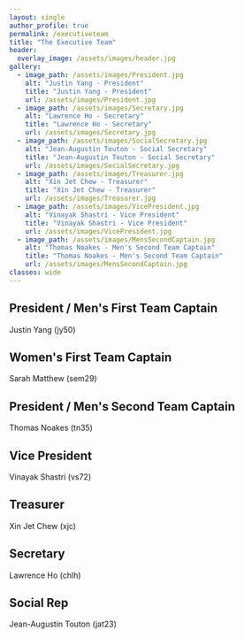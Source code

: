 ```yaml
---
layout: single
author_profile: true
permalink: /executiveteam
title: "The Executive Team"
header:
  overlay_image: /assets/images/header.jpg
gallery:
  - image_path: /assets/images/President.jpg
    alt: "Justin Yang - President"
    title: "Justin Yang - President"
    url: /assets/images/President.jpg
  - image_path: /assets/images/Secretary.jpg
    alt: "Lawrence Ho - Secretary"
    title: "Lawrence Ho - Secretary"
    url: /assets/images/Secretary.jpg
  - image_path: /assets/images/SocialSecretary.jpg
    alt: "Jean-Augustin Touton - Social Secretary"
    title: "Jean-Augustin Touton - Social Secretary"
    url: /assets/images/SocialSecretary.jpg
  - image_path: /assets/images/Treasurer.jpg
    alt: "Xin Jet Chew - Treasurer"
    title: "Xin Jet Chew - Treasurer"
    url: /assets/images/Treasurer.jpg
  - image_path: /assets/images/VicePresident.jpg
    alt: "Vinayak Shastri - Vice President"
    title: "Vinayak Shastri - Vice President"
    url: /assets/images/VicePresident.jpg
  - image_path: /assets/images/MensSecondCaptain.jpg
    alt: "Thomas Noakes - Men's Second Team Captain"
    title: "Thomas Noakes - Men's Second Team Captain"
    url: /assets/images/MensSecondCaptain.jpg
classes: wide
---
```


## President / Men's First Team Captain
Justin Yang (jy50)

## Women's First Team Captain
Sarah Matthew (sem29)

## President / Men's Second Team Captain
Thomas Noakes (tn35)

## Vice President
Vinayak Shastri (vs72)

## Treasurer
Xin Jet Chew (xjc)

## Secretary
Lawrence Ho (chlh)

## Social Rep
Jean-Augustin Touton (jat23)